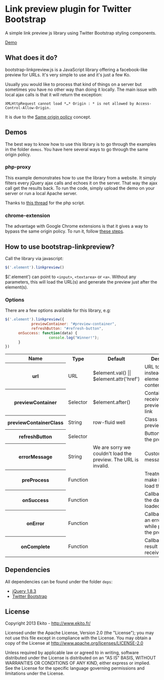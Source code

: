 # Link preview plugin for Twitter Bootstrap

A simple link preview js library using Twitter Bootstrap styling components.

[Demo](http://romainpiel.com/linkpreview/)

## What does it do?

bootstrap-linkpreview.js is a JavaScript library offering a facebook-like preview for URLs. It's very simple to use and it's just a few Ko.

Usually you would like to process that kind of things on a server but sometimes you have no other way than doing it locally. The main issue with local ajax calls is that it will return the exception:

``
XMLHttpRequest cannot load *…* Origin : * is not allowed by Access-Control-Allow-Origin.
``

It is due to the [Same origin policy](http://en.wikipedia.org/wiki/Same_origin_policy) concept.

## Demos

The best way to know how to use this library is to go through the examples in the folder `demos`. You have here several ways to go through the same origin policy.

### php-proxy

This example demonstrates how to use the library from a website. It simply filters every jQuery ajax calls and echoes it on the server. That way the ajax call get the results back. To run the code, simply upload the demo on your server or run a local Apache server.

Thanks to [this thread](http://stackoverflow.com/a/12683591/334209) for the php script.

### chrome-extension

The advantage with Google Chrome extensions is that it gives a way to bypass the same origin policy. To run it, follow [these steps](http://developer.chrome.com/extensions/getstarted.html#unpacked).


## How to use bootstrap-linkpreview?

Call the library via javascript:

```javascript
$('.element').linkpreview()
```

$('.element') can point to `<input>`, `<textarea>` or `<a>`. Without any parameters, this will load the URL(s) and generate the preview just after the element(s).

### Options

There are a few options available for this library, e.g:

```javascript
$('.element').linkpreview({
			previewContainer: "#preview-container",
			refreshButton: "#refresh-button",
      onSuccess: function(data) {
					console.log("Winner!");
      }
})
```

<table>
  <tr>
    <th>Name</th>
    <th>Type</th>
    <th>Default</th>
    <th>Description</th>
  </tr>
  <tr>
    <th>url</th>
    <td>URL</td>
    <td>$element.val() || $element.attr('href')</td>
    <td>URL to use instead of the element's content</td>
  </tr>
  <tr>
    <th>previewContainer</th>
    <td>Selector</td>
    <td>$element.after()</td>
    <td>Container block receiving the preview of the link</td>
  </tr>
  <tr>
    <th>previewContainerClass</th>
    <td>String</td>
    <td>row-fluid well</td>
    <td>Class of the previewContainer</td>
  </tr>
  <tr>
    <th>refreshButton</th>
    <td>Selector</td>
    <td></td>
    <td>Button refreshing the preview</td>
  </tr>
  <tr>
    <th>errorMessage</th>
    <td>String</td>
    <td>We are sorry we couldn't load the preview. The URL is invalid.</td>
    <td>Custom error message</td>
  </tr>
  <tr>
    <th>preProcess</th>
    <td>Function</td>
    <td></td>
    <td>Treatment to make before we load the link</td>
  </tr>
  <tr>
    <th>onSuccess</th>
    <td>Function</td>
    <td></td>
    <td>Callback when the data is loaded</td>
  </tr>
  <tr>
    <th>onError</th>
    <td>Function</td>
    <td></td>
    <td>Callback when an error occurred while processing the preview</td>
  </tr>
  <tr>
    <th>onComplete</th>
    <td>Function</td>
    <td></td>
    <td>Callback when a result has been received</td>
  </tr>
</table>

## Dependencies

All dependencies can be found under the folder `deps`:

- [jQuery 1.8.3](http://jquery.com/)
- [Twitter Bootstrap](http://twitter.github.com/bootstrap/)

## License

Copyright 2013 Ekito - http://www.ekito.fr/
 
Licensed under the Apache License, Version 2.0 (the "License"); you may not use this file except in compliance with the License. You may obtain a copy of the License at http://www.apache.org/licenses/LICENSE-2.0
 
Unless required by applicable law or agreed to in writing, software distributed under the License is distributed on an "AS IS" BASIS, WITHOUT WARRANTIES OR CONDITIONS OF ANY KIND, either express or implied. See the License for the specific language governing permissions and limitations under the License.